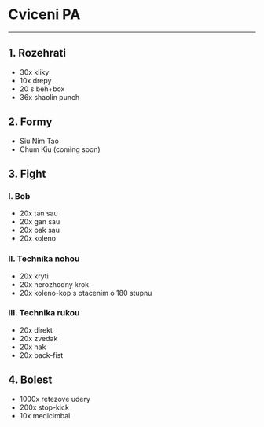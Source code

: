 # Cviceni PA
---
## 1. Rozehrati
* 30x kliky
* 10x drepy
* 20 s beh+box
* 36x shaolin punch
## 2. Formy
* Siu Nim Tao
* Chum Kiu (coming soon)
## 3. Fight
### I. Bob
* 20x tan sau
* 20x gan sau
* 20x pak sau
* 20x koleno
### II. Technika nohou
* 20x kryti
* 20x nerozhodny krok
* 20x koleno-kop s otacenim o 180 stupnu
### III. Technika rukou
* 20x direkt
* 20x zvedak
* 20x hak
* 20x back-fist
## 4. Bolest
* 1000x retezove udery
* 200x stop-kick
* 10x medicimbal
